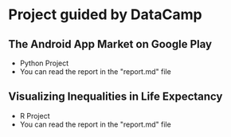 # Project guided by DataCamp
## The Android App Market on Google Play
- Python Project
- You can read the report in the "report.md" file

## Visualizing Inequalities in Life Expectancy
- R Project
- You can read the report in the "report.md" file
